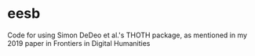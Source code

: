 # eesb
Code for using Simon DeDeo et al.'s THOTH package, as mentioned in my 2019 paper in Frontiers in Digital Humanities
